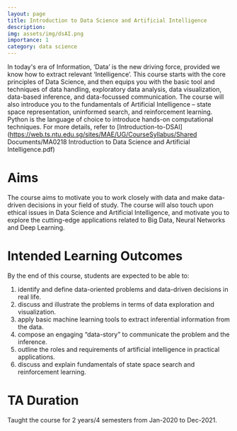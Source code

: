 ```yaml
---
layout: page
title: Introduction to Data Science and Artificial Intelligence
description: 
img: assets/img/dsAI.png
importance: 1
category: data science
---
```


In today's era of Information, ‘Data’ is the new driving force, provided we know how to extract relevant ‘Intelligence’. This course starts with the core principles of Data Science, and then equips you with the basic tool and techniques of data handling, exploratory data analysis, data visualization, data-based inference, and data-focussed communication. The course will also introduce you to the fundamentals of Artificial Intelligence – state space representation, uninformed search, and reinforcement learning. Python is the language of choice to introduce hands-on computational techniques. For more details, refer to [Introduction-to-DSAI](https://web.ts.ntu.edu.sg/sites/MAE/UG/CourseSyllabus/Shared Documents/MA0218 Introduction to Data Science and Artificial Intelligence.pdf)



Aims
======
The course aims to motivate you to work closely with data and make data-driven decisions in your field of study. The course will also touch upon ethical issues in Data Science and Artificial Intelligence, and motivate you to explore the cutting-edge applications related to Big Data, Neural Networks and Deep Learning. 

Intended Learning Outcomes
======
By the end of this course, students are expected to be able to:
1. identify and define data-oriented problems and data-driven decisions in real life.
2. discuss and illustrate the problems in terms of data exploration and visualization.
3. apply basic machine learning tools to extract inferential information from the data.
4. compose an engaging “data-story” to communicate the problem and the inference.
5. outline the roles and requirements of artificial intelligence in practical applications.
6. discuss and explain fundamentals of state space search and reinforcement learning.


TA Duration
======
Taught the course for 2 years/4 semesters from Jan-2020 to Dec-2021.



